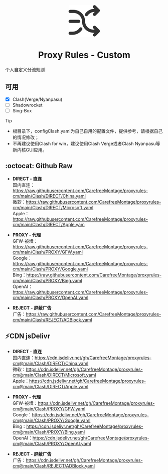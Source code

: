 <div align=center><img width="100" src="/source/diversion.png"/></div>

<h1 align=center> Proxy Rules - Custom </h1>

个人自定义分流规则<br />
## 可用
- [x] Clash(Verge/Nyanpasu)
- [ ] Shadowrocket
- [ ] Sing-Box

> [!TIP]
> - 根目录下，configClash.yaml为自己自用的配置文件，提供参考，请根据自己的情况修改；
> - 不再建议使用Clash for win，建议使用Clash Verge或者Clash Nyanpasu等新内核GUI应用。


## :octocat: Github Raw
- **DIRECT - 直连**<br />
国内直连： https://raw.githubusercontent.com/CarefreeMontage/proxyrules-cm/main/Clash/DIRECT/China.yaml<br />
微软：https://raw.githubusercontent.com/CarefreeMontage/proxyrules-cm/main/Clash/DIRECT/Microsoft.yaml<br />
Apple：https://raw.githubusercontent.com/CarefreeMontage/proxyrules-cm/main/Clash/DIRECT/Apple.yam

- **PROXY - 代理**<br />
GFW-被墙：https://raw.githubusercontent.com/CarefreeMontage/proxyrules-cm/main/Clash/PROXY/GFW.yaml<br />
Google：https://raw.githubusercontent.com/CarefreeMontage/proxyrules-cm/main/Clash/PROXY/Google.yaml<br />
Bing：https://raw.githubusercontent.com/CarefreeMontage/proxyrules-cm/main/Clash/PROXY/Bing.yaml<br />
OpenAI：https://raw.githubusercontent.com/CarefreeMontage/proxyrules-cm/main/Clash/PROXY/OpenAI.yaml

- **REJECT - 屏蔽广告**<br />
广告：https://raw.githubusercontent.com/CarefreeMontage/proxyrules-cm/main/Clash/REJECT/ADBlock.yaml

## ⚡CDN jsDelivr
- **DIRECT - 直连**<br />
国内直连：https://cdn.jsdelivr.net/gh/CarefreeMontage/proxyrules-cm@main/Clash/DIRECT/China.yaml<br />
微软：https://cdn.jsdelivr.net/gh/CarefreeMontage/proxyrules-cm@main/Clash/DIRECT/Microsoft.yaml<br />
Apple：https://cdn.jsdelivr.net/gh/CarefreeMontage/proxyrules-cm@main/Clash/DIRECT/Apple.yaml

- **PROXY - 代理**<br />
GFW-被墙：https://cdn.jsdelivr.net/gh/CarefreeMontage/proxyrules-cm@main/Clash/PROXY/GFW.yaml<br />
Google：https://cdn.jsdelivr.net/gh/CarefreeMontage/proxyrules-cm@main/Clash/PROXY/Google.yaml<br />
Bing：https://cdn.jsdelivr.net/gh/CarefreeMontage/proxyrules-cm@main/Clash/PROXY/Bing.yaml<br />
OpenAI：https://cdn.jsdelivr.net/gh/CarefreeMontage/proxyrules-cm@main/Clash/PROXY/OpenAI.yaml

- **REJECT - 屏蔽广告**<br />
广告：https://cdn.jsdelivr.net/gh/CarefreeMontage/proxyrules-cm@main/Clash/REJECT/ADBlock.yaml